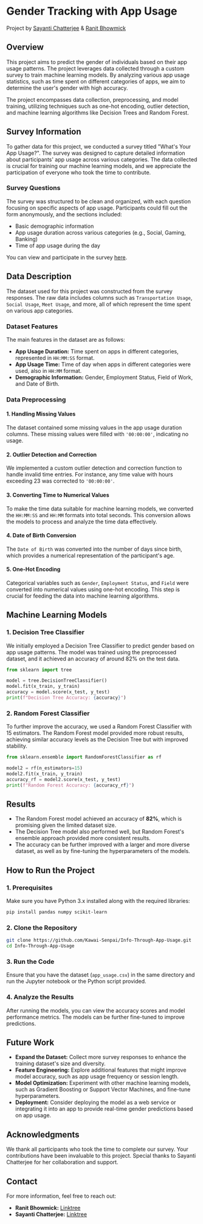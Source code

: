# Gender Tracking with App Usage

Project by [Sayanti Chatterjee](https://linktr.ee/sayantichatterjee) & [Ranit Bhowmick](https://linktr.ee/ranitbhowmick)

## Overview

This project aims to predict the gender of individuals based on their app usage patterns. The project leverages data collected through a custom survey to train machine learning models. By analyzing various app usage statistics, such as time spent on different categories of apps, we aim to determine the user's gender with high accuracy.

The project encompasses data collection, preprocessing, and model training, utilizing techniques such as one-hot encoding, outlier detection, and machine learning algorithms like Decision Trees and Random Forest.

## Survey Information

To gather data for this project, we conducted a survey titled "What's Your App Usage?". The survey was designed to capture detailed information about participants' app usage across various categories. The data collected is crucial for training our machine learning models, and we appreciate the participation of everyone who took the time to contribute.

### Survey Questions
The survey was structured to be clean and organized, with each question focusing on specific aspects of app usage. Participants could fill out the form anonymously, and the sections included:
- Basic demographic information
- App usage duration across various categories (e.g., Social, Gaming, Banking)
- Time of app usage during the day

You can view and participate in the survey [here](https://forms.gle/gQFGemdu8aciNnZp6).

## Data Description

The dataset used for this project was constructed from the survey responses. The raw data includes columns such as `Transportation Usage`, `Social Usage`, `Meet Usage`, and more, all of which represent the time spent on various app categories.

### Dataset Features
The main features in the dataset are as follows:
- **App Usage Duration:** Time spent on apps in different categories, represented in `HH:MM:SS` format.
- **App Usage Time:** Time of day when apps in different categories were used, also in `HH:MM` format.
- **Demographic Information:** Gender, Employment Status, Field of Work, and Date of Birth.

### Data Preprocessing
#### 1. Handling Missing Values
The dataset contained some missing values in the app usage duration columns. These missing values were filled with `'00:00:00'`, indicating no usage.

#### 2. Outlier Detection and Correction
We implemented a custom outlier detection and correction function to handle invalid time entries. For instance, any time value with hours exceeding 23 was corrected to `'00:00:00'`.

#### 3. Converting Time to Numerical Values
To make the time data suitable for machine learning models, we converted the `HH:MM:SS` and `HH:MM` formats into total seconds. This conversion allows the models to process and analyze the time data effectively.

#### 4. Date of Birth Conversion
The `Date of Birth` was converted into the number of days since birth, which provides a numerical representation of the participant's age.

#### 5. One-Hot Encoding
Categorical variables such as `Gender`, `Employment Status`, and `Field` were converted into numerical values using one-hot encoding. This step is crucial for feeding the data into machine learning algorithms.

## Machine Learning Models

### 1. Decision Tree Classifier
We initially employed a Decision Tree Classifier to predict gender based on app usage patterns. The model was trained using the preprocessed dataset, and it achieved an accuracy of around 82% on the test data.

```python
from sklearn import tree

model = tree.DecisionTreeClassifier()
model.fit(x_train, y_train)
accuracy = model.score(x_test, y_test)
print(f"Decision Tree Accuracy: {accuracy}")
```

### 2. Random Forest Classifier
To further improve the accuracy, we used a Random Forest Classifier with 15 estimators. The Random Forest model provided more robust results, achieving similar accuracy levels as the Decision Tree but with improved stability.

```python
from sklearn.ensemble import RandomForestClassifier as rf

model2 = rf(n_estimators=15)
model2.fit(x_train, y_train)
accuracy_rf = model2.score(x_test, y_test)
print(f"Random Forest Accuracy: {accuracy_rf}")
```

## Results

- The Random Forest model achieved an accuracy of **82%**, which is promising given the limited dataset size.
- The Decision Tree model also performed well, but Random Forest's ensemble approach provided more consistent results.
- The accuracy can be further improved with a larger and more diverse dataset, as well as by fine-tuning the hyperparameters of the models.

## How to Run the Project

### 1. Prerequisites
Make sure you have Python 3.x installed along with the required libraries:
```bash
pip install pandas numpy scikit-learn
```

### 2. Clone the Repository
```bash
git clone https://github.com/Kawai-Senpai/Info-Through-App-Usage.git
cd Info-Through-App-Usage
```

### 3. Run the Code
Ensure that you have the dataset (`app_usage.csv`) in the same directory and run the Jupyter notebook or the Python script provided.

### 4. Analyze the Results
After running the models, you can view the accuracy scores and model performance metrics. The models can be further fine-tuned to improve predictions.

## Future Work

- **Expand the Dataset:** Collect more survey responses to enhance the training dataset's size and diversity.
- **Feature Engineering:** Explore additional features that might improve model accuracy, such as app usage frequency or session length.
- **Model Optimization:** Experiment with other machine learning models, such as Gradient Boosting or Support Vector Machines, and fine-tune hyperparameters.
- **Deployment:** Consider deploying the model as a web service or integrating it into an app to provide real-time gender predictions based on app usage.

## Acknowledgments

We thank all participants who took the time to complete our survey. Your contributions have been invaluable to this project. Special thanks to Sayanti Chatterjee for her collaboration and support.

## Contact

For more information, feel free to reach out:
- **Ranit Bhowmick:** [Linktree](https://linktr.ee/ranitbhowmick)
- **Sayanti Chatterjee:** [Linktree](https://linktr.ee/sayantichatterjee)
